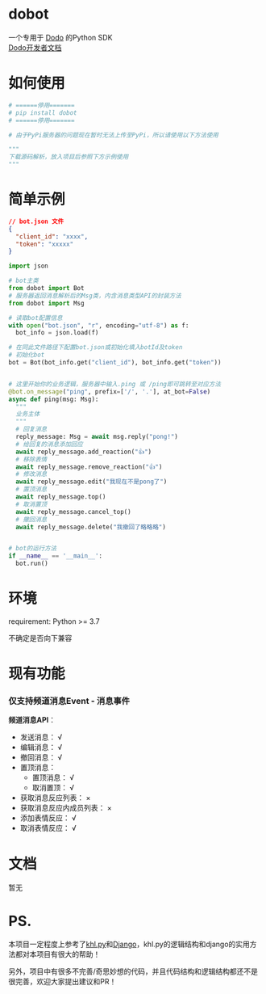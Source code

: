 # dobot

一个专用于 [Dodo](https://www.imdodo.com/) 的Python SDK  
[Dodo开发者文档](https://open.imdodo.com/)

# 如何使用

```python
# ======停用=======
# pip install dobot
# ======停用=======

# 由于PyPi服务器的问题现在暂时无法上传至PyPi，所以请使用以下方法使用

"""
下载源码解析，放入项目后参照下方示例使用
"""
```

# 简单示例

```json
// bot.json 文件
{
  "client_id": "xxxx",
  "token": "xxxxx"
}
```

```python
import json

# bot主类
from dobot import Bot
# 服务器返回消息解析后的Msg类，内含消息类型API的封装方法
from dobot import Msg

# 读取bot配置信息
with open("bot.json", "r", encoding="utf-8") as f:
  bot_info = json.load(f)

# 在同此文件路径下配置bot.json或初始化填入botId及token  
# 初始化bot
bot = Bot(bot_info.get("client_id"), bot_info.get("token"))


# 这里开始你的业务逻辑，服务器中输入.ping 或 /ping即可跳转至对应方法
@bot.on_message("ping", prefix=['/', '.'], at_bot=False)
async def ping(msg: Msg):
  """
  业务主体
  """
  # 回复消息
  reply_message: Msg = await msg.reply("pong!")
  # 给回复的消息添加回应
  await reply_message.add_reaction("👍")
  # 移除表情
  await reply_message.remove_reaction("👍")
  # 修改消息
  await reply_message.edit("我现在不是pong了")
  # 置顶消息
  await reply_message.top()
  # 取消置顶
  await reply_message.cancel_top()
  # 撤回消息
  await reply_message.delete("我撤回了略略略")


# bot的运行方法
if __name__ == '__main__':
  bot.run()
```

# 环境

requirement: Python >= 3.7

不确定是否向下兼容

# 现有功能

### 仅支持频道消息Event - 消息事件

**频道消息API**：

- 发送消息： √
- 编辑消息： √
- 撤回消息： √
- 置顶消息：
    - 置顶消息： √
    - 取消置顶： √
- 获取消息反应列表： ×
- 获取消息反应内成员列表： ×
- 添加表情反应： √
- 取消表情反应： √

# 文档

暂无

# PS.

本项目一定程度上参考了[khl.py](https://github.com/TWT233/khl.py)和[Django](https://github.com/django/django)，khl.py的逻辑结构和django的实用方法都对本项目有很大的帮助！

另外，项目中有很多不完善/奇思妙想的代码，并且代码结构和逻辑结构都还不是很完善，欢迎大家提出建议和PR！

